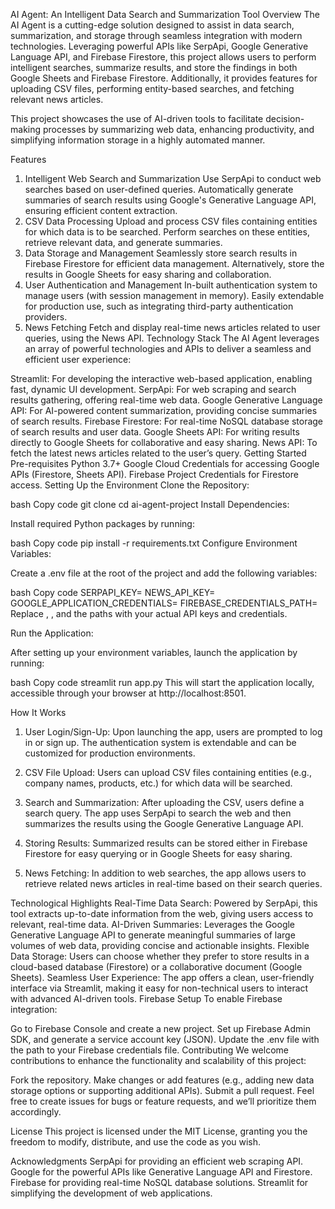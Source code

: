 AI Agent: An Intelligent Data Search and Summarization Tool
Overview
The AI Agent is a cutting-edge solution designed to assist in data search, summarization, and storage through seamless integration with modern technologies. Leveraging powerful APIs like SerpApi, Google Generative Language API, and Firebase Firestore, this project allows users to perform intelligent searches, summarize results, and store the findings in both Google Sheets and Firebase Firestore. Additionally, it provides features for uploading CSV files, performing entity-based searches, and fetching relevant news articles.

This project showcases the use of AI-driven tools to facilitate decision-making processes by summarizing web data, enhancing productivity, and simplifying information storage in a highly automated manner.

Features
1. Intelligent Web Search and Summarization
Use SerpApi to conduct web searches based on user-defined queries.
Automatically generate summaries of search results using Google's Generative Language API, ensuring efficient content extraction.
2. CSV Data Processing
Upload and process CSV files containing entities for which data is to be searched.
Perform searches on these entities, retrieve relevant data, and generate summaries.
3. Data Storage and Management
Seamlessly store search results in Firebase Firestore for efficient data management.
Alternatively, store the results in Google Sheets for easy sharing and collaboration.
4. User Authentication and Management
In-built authentication system to manage users (with session management in memory).
Easily extendable for production use, such as integrating third-party authentication providers.
5. News Fetching
Fetch and display real-time news articles related to user queries, using the News API.
Technology Stack
The AI Agent leverages an array of powerful technologies and APIs to deliver a seamless and efficient user experience:

Streamlit: For developing the interactive web-based application, enabling fast, dynamic UI development.
SerpApi: For web scraping and search results gathering, offering real-time web data.
Google Generative Language API: For AI-powered content summarization, providing concise summaries of search results.
Firebase Firestore: For real-time NoSQL database storage of search results and user data.
Google Sheets API: For writing results directly to Google Sheets for collaborative and easy sharing.
News API: To fetch the latest news articles related to the user’s query.
Getting Started
Pre-requisites
Python 3.7+
Google Cloud Credentials for accessing Google APIs (Firestore, Sheets API).
Firebase Project Credentials for Firestore access.
Setting Up the Environment
Clone the Repository:

bash
Copy code
git clone <repository-url>
cd ai-agent-project
Install Dependencies:

Install required Python packages by running:

bash
Copy code
pip install -r requirements.txt
Configure Environment Variables:

Create a .env file at the root of the project and add the following variables:

bash
Copy code
SERPAPI_KEY=<your-serpapi-key>
NEWS_API_KEY=<your-news-api-key>
GOOGLE_APPLICATION_CREDENTIALS=<path-to-google-credentials-json>
FIREBASE_CREDENTIALS_PATH=<path-to-firebase-credentials-json>
Replace <your-serpapi-key>, <your-news-api-key>, and the paths with your actual API keys and credentials.

Run the Application:

After setting up your environment variables, launch the application by running:

bash
Copy code
streamlit run app.py
This will start the application locally, accessible through your browser at http://localhost:8501.

How It Works
1. User Login/Sign-Up:
Upon launching the app, users are prompted to log in or sign up. The authentication system is extendable and can be customized for production environments.

2. CSV File Upload:
Users can upload CSV files containing entities (e.g., company names, products, etc.) for which data will be searched.

3. Search and Summarization:
After uploading the CSV, users define a search query. The app uses SerpApi to search the web and then summarizes the results using the Google Generative Language API.

4. Storing Results:
Summarized results can be stored either in Firebase Firestore for easy querying or in Google Sheets for easy sharing.

5. News Fetching:
In addition to web searches, the app allows users to retrieve related news articles in real-time based on their search queries.

Technological Highlights
Real-Time Data Search: Powered by SerpApi, this tool extracts up-to-date information from the web, giving users access to relevant, real-time data.
AI-Driven Summaries: Leverages the Google Generative Language API to generate meaningful summaries of large volumes of web data, providing concise and actionable insights.
Flexible Data Storage: Users can choose whether they prefer to store results in a cloud-based database (Firestore) or a collaborative document (Google Sheets).
Seamless User Experience: The app offers a clean, user-friendly interface via Streamlit, making it easy for non-technical users to interact with advanced AI-driven tools.
Firebase Setup
To enable Firebase integration:

Go to Firebase Console and create a new project.
Set up Firebase Admin SDK, and generate a service account key (JSON).
Update the .env file with the path to your Firebase credentials file.
Contributing
We welcome contributions to enhance the functionality and scalability of this project:

Fork the repository.
Make changes or add features (e.g., adding new data storage options or supporting additional APIs).
Submit a pull request.
Feel free to create issues for bugs or feature requests, and we’ll prioritize them accordingly.

License
This project is licensed under the MIT License, granting you the freedom to modify, distribute, and use the code as you wish.

Acknowledgments
SerpApi for providing an efficient web scraping API.
Google for the powerful APIs like Generative Language API and Firestore.
Firebase for providing real-time NoSQL database solutions.
Streamlit for simplifying the development of web applications.

